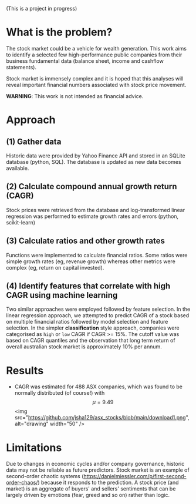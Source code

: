 (This is a project in progress)

# What is the problem?
The stock market could be a vehicle for wealth generation. This work aims to identify a selected few high-performance public companies from their business fundamental data (balance sheet, income and cashflow statements). 

Stock market is immensely complex and it is hoped that this analyses will reveal important financial numbers associated with stock price movement. 

**WARNING**: This work is not intended as financial advice. 

# Approach
## (1) Gather data
Historic data were provided by Yahoo Finance API and stored in an SQLite database (python, SQL). The database is updated as new data becomes available.

## (2) Calculate compound annual growth return (CAGR) 
Stock prices were retrieved from the database and log-transformed linear regression was performed to estimate growth rates and errors (python, scikit-learn)

## (3) Calculate ratios and other growth rates
Functions were implemented to calculate financial ratios. Some ratios were simple growth rates (eg, revenue growth) whereas other metrics were complex (eg, return on capital invested).

## (4) Identify features that correlate with high CAGR using machine learning
Two similar approaches were employed followed by feature selection. In the linear regression approach, we attempted to predict CAGR of a stock based on multiple financial ratios followed by model selection and feature selection. In the simpler **classification** style approach, companies were categorised as `high` or `low` CAGR if CAGR >= 15%. The cutoff value was based on CAGR quantiles and the observation that long term return of overall australian stock market is approximately 10% per annum. 

# Results
- CAGR was estimated for 488 ASX companies, which was found to be normally distributed (of course!) with $$\mu = 9.49 $$
  <img src="https://github.com/jsha129/asx_stocks/blob/main/download1.png", alt="drawing" width="50" />


# Limitations
Due to changes in economic cycles and/or company governance, historic data may not be reliable as future predictors. Stock market is an example of second-order chaotic systems (https://danielmiessler.com/p/first-second-order-chaos/) because it responds to the prediction. A stock price (and market) is an aggregate of buyers' and sellers' sentiments that can be largely driven by emotions (fear, greed and so on) rather than logic.

